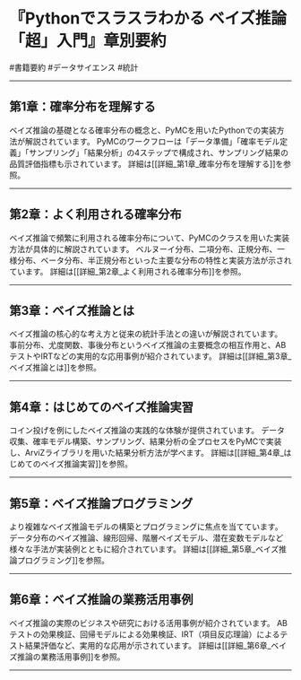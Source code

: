 # 『Pythonでスラスラわかる ベイズ推論「超」入門』章別要約
#書籍要約 #データサイエンス #統計

---

## 第1章：確率分布を理解する

ベイズ推論の基礎となる確率分布の概念と、PyMCを用いたPythonでの実装方法が解説されています。
PyMCのワークフローは「データ準備」「確率モデル定義」「サンプリング」「結果分析」の4ステップで構成され、サンプリング結果の品質評価指標も示されています。
詳細は[[詳細_第1章_確率分布を理解する]]を参照。

---

## 第2章：よく利用される確率分布

ベイズ推論で頻繁に利用される確率分布について、PyMCのクラスを用いた実装方法が具体的に解説されています。
ベルヌーイ分布、二項分布、正規分布、一様分布、ベータ分布、半正規分布といった主要な分布の特性と実装方法が示されています。
詳細は[[詳細_第2章_よく利用される確率分布]]を参照。

---

## 第3章：ベイズ推論とは

ベイズ推論の核心的な考え方と従来の統計手法との違いが解説されています。
事前分布、尤度関数、事後分布というベイズ推論の主要概念の相互作用と、ABテストやIRTなどの実用的な応用事例が紹介されています。
詳細は[[詳細_第3章_ベイズ推論とは]]を参照。

---

## 第4章：はじめてのベイズ推論実習

コイン投げを例にしたベイズ推論の実践的な体験が提供されています。
データ収集、確率モデル構築、サンプリング、結果分析の全プロセスをPyMCで実装し、ArviZライブラリを用いた結果分析方法が学べます。
詳細は[[詳細_第4章_はじめてのベイズ推論実習]]を参照。

---

## 第5章：ベイズ推論プログラミング

より複雑なベイズ推論モデルの構築とプログラミングに焦点を当てています。
データ分布のベイズ推論、線形回帰、階層ベイズモデル、潜在変数モデルなど様々な手法が実装例とともに紹介されています。
詳細は[[詳細_第5章_ベイズ推論プログラミング]]を参照。

---

## 第6章：ベイズ推論の業務活用事例

ベイズ推論の実際のビジネスや研究における活用事例が紹介されています。
ABテストの効果検証、回帰モデルによる効果検証、IRT（項目反応理論）によるテスト結果評価など、実用的な応用が示されています。
詳細は[[詳細_第6章_ベイズ推論の業務活用事例]]を参照。

---